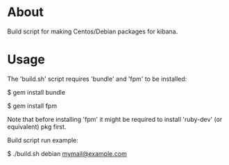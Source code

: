 About
=====
Build script for making Centos/Debian packages for kibana.

Usage
=====
The 'build.sh' script requires 'bundle' and 'fpm' to be installed:

$ gem install bundle

$ gem install fpm

Note that before installing 'fpm' it might be required to install 'ruby-dev' (or equivalent) pkg first.

Build script run example:

$ ./build.sh debian mymail@example.com
